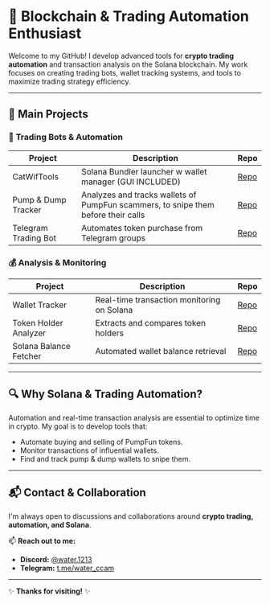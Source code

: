 # 🚀 **Blockchain & Trading Automation Enthusiast**

Welcome to my GitHub! I develop advanced tools for **crypto trading automation** and transaction analysis on the Solana blockchain. My work focuses on creating trading bots, wallet tracking systems, and tools to maximize trading strategy efficiency.

---

## 🌟 **Main Projects**

### 🤖 **Trading Bots & Automation**
| **Project**               | **Description**                                                                        | **Repo** |
|---------------------------|----------------------------------------------------------------------------------------|----------|
| CatWifTools        | Solana Bundler launcher w wallet manager (GUI INCLUDED)                                       | [Repo](catwiftools) |
| Pump & Dump Tracker       | Analyzes and tracks wallets of PumpFun scammers, to snipe them before their calls      | [Repo](#) |
| Telegram Trading Bot      | Automates token purchase from Telegram groups                                          | [Repo](#) |

### 💰 **Analysis & Monitoring**
| **Project**                 | **Description**                                      | **Repo** |
|---------------------------|------------------------------------------------------|----------|
| Wallet Tracker            | Real-time transaction monitoring on Solana         | [Repo](#) |
| Token Holder Analyzer     | Extracts and compares token holders                | [Repo](#) |
| Solana Balance Fetcher    | Automated wallet balance retrieval                 | [Repo](#) |

---

## 🔍 **Why Solana & Trading Automation?**

Automation and real-time transaction analysis are essential to optimize time in crypto. My goal is to develop tools that:

- Automate buying and selling of PumpFun tokens.
- Monitor transactions of influential wallets.
- Find and track pump & dump wallets to snipe them.

---

## 📬 **Contact & Collaboration**

I'm always open to discussions and collaborations around **crypto trading, automation, and Solana**.

📫 **Reach out to me:**
- **Discord:** [@water.1213](#)
- **Telegram:** [t.me/water_ccam](#)

---

✨ **Thanks for visiting!** ✨
